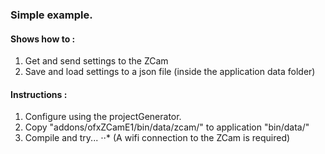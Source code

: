 ### Simple example.
#### Shows how to :
1. Get and send settings to the ZCam
2. Save and load settings to a json file (inside the application data folder)

#### Instructions :
1. Configure using the projectGenerator.
2. Copy "addons/ofxZCamE1/bin/data/zcam/" to application "bin/data/"
3. Compile and try...
⋅⋅* (A wifi connection to the ZCam is required)
